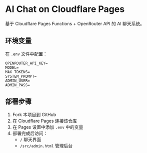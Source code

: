 # AI Chat on Cloudflare Pages

基于 Cloudflare Pages Functions + OpenRouter API 的 AI 聊天系统。

## 环境变量
在 `.env` 文件中配置：
```
OPENROUTER_API_KEY=
MODEL=
MAX_TOKENS=
SYSTEM_PROMPT=
ADMIN_USER=
ADMIN_PASS=
```

## 部署步骤
1. Fork 本项目到 GitHub
2. 在 Cloudflare Pages 连接该仓库
3. 在 Pages 设置中添加 `.env` 中的变量
4. 部署完成后访问：
   - `/` 聊天界面
   - `/src/admin.html` 管理后台
